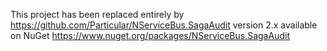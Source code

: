 This project has been replaced entirely by https://github.com/Particular/NServiceBus.SagaAudit version 2.x available on NuGet https://www.nuget.org/packages/NServiceBus.SagaAudit
